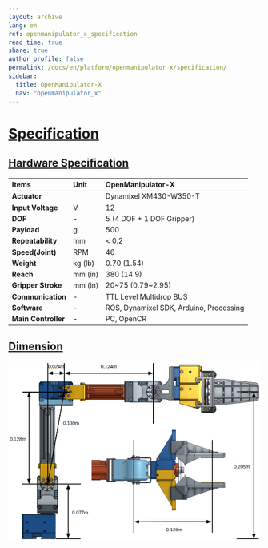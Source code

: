 ```yaml
---
layout: archive
lang: en
ref: openmanipulator_x_specification
read_time: true
share: true
author_profile: false
permalink: /docs/en/platform/openmanipulator_x/specification/
sidebar:
  title: OpenManipulator-X
  nav: "openmanipulator_x"
---
```


<div style="counter-reset: h1 1"></div>

# [Specification](#specification)

## [Hardware Specification](#hardware-specification)

| Items               | Unit    |OpenManipulator-X                        |
|:--------------------|:--------|:----------------------------------------|
| **Actuator**        |         | Dynamixel XM430-W350-T                  |
| **Input Voltage**   | V       | 12                                      |
| **DOF**             | -       | 5 (4 DOF + 1 DOF Gripper)               |
| **Payload**         | g       | 500                                     |
| **Repeatability**   | mm      | < 0.2                                   |
| **Speed(Joint)**    | RPM     | 46                                      |
| **Weight**          | kg (lb) | 0.70  (1.54)                            |
| **Reach**           | mm (in) | 380   (14.9)                            |
| **Gripper Stroke**  | mm (in) | 20~75 (0.79~2.95)                       |
| **Communication**   | -       | TTL Level Multidrop BUS                 |
| **Software**        | -       | ROS, Dynamixel SDK, Arduino, Processing |
| **Main Controller** | -       | PC, OpenCR                              |

## [Dimension](#dimension)

![](/assets/images/platform/openmanipulator_x/OpenManipulator_Chain_spec_side.png)

<!-- ![](/assets/images/platform/openmanipulator_x/OpenManipulator_Chain_spec_gripper.jpg) -->

<!--

## [Repeatability](#repeatability)

The below video introduces how the repeatability of OpenManipulator-X was measured. 

<iframe width="560" height="315" src="https://www.youtube.com/embed/-xmEE9WrwtM" frameborder="0" allow="accelerometer; autoplay; encrypted-media; gyroscope; picture-in-picture" allowfullscreen></iframe>

QC MANAGER single LSY-220LN ([Korean Manual](http://qcmanager.cafe24.com/wp/wp-content/uploads/2017/11/KYENG_qcmanager_cata.pdf)) and Mitutoyo 540-390 digimatic indicator ID-C, 12.7mm ([English Manual](https://ecatalog.mitutoyo.com/ABSOLUTE-Digimatic-Indicator-ID-C-Series-543-Standard-Type-C1198.aspx)) were used for the data collection. Based on the result from 300 measurements, we guarantee less than 0.05 mm repeatability.

-->